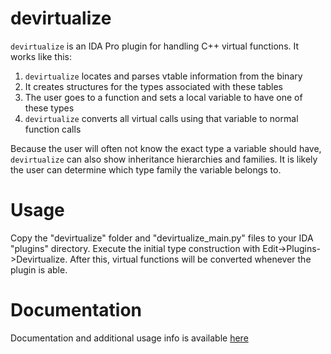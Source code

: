 devirtualize
============

`devirtualize` is an IDA Pro plugin for handling C++ virtual functions. It works
like this:

1. `devirtualize` locates and parses vtable information from the binary
2. It creates structures for the types associated with these tables
3. The user goes to a function and sets a local variable to have one of these types
4. `devirtualize` converts all virtual calls using that variable to normal function calls

Because the user will often not know the exact type a variable should have,
`devirtualize` can also show inheritance hierarchies and families. It is likely
the user can determine which type family the variable belongs to.

Usage
=====

Copy the "devirtualize" folder and "devirtualize_main.py" files to your IDA "plugins" 
directory. Execute the initial type construction with Edit->Plugins->Devirtualize.
After this, virtual functions will be converted whenever the plugin is able.

Documentation
=============

Documentation and additional usage info is available [here](https://devirtualize.readthedocs.io/en/latest/index.html)

